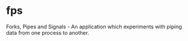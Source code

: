 # fps
Forks, Pipes and Signals - An application which experiments with piping data from one process to another.

